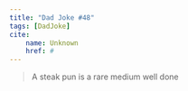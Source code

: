 ```yaml
---
title: "Dad Joke #48"
tags: [DadJoke]
cite:
    name: Unknown
    href: #
---
```


> A steak pun is a rare medium well done